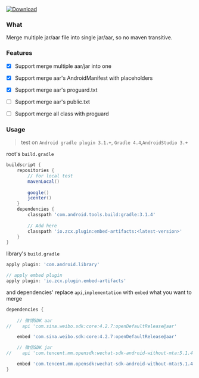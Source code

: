 [ ![Download](https://api.bintray.com/packages/act262/maven/embed-artifacts/images/download.svg) ](https://bintray.com/act262/maven/embed-artifacts/_latestVersion)

### What

Merge multiple jar/aar file into single jar/aar, so no maven transitive.


### Features
- [x] Support merge multiple aar/jar into one
- [x] Support merge aar's  AndroidManifest with placeholders
- [x] Support merge aar's proguard.txt
- [ ] Support merge aar's public.txt
- [ ] Support merge all class with proguard


### Usage

> test on `Android gradle plugin 3.1.+`, `Gradle 4.4`,`AndroidStudio 3.+`

root's `build.gradle`
```groovy
buildscript {
    repositories {
        // for local test 
        mavenLocal()
        
        google()
        jcenter()
    }
    dependencies {
        classpath 'com.android.tools.build:gradle:3.1.4'
      
        // Add here
        classpath 'io.zcx.plugin:embed-artifacts:<latest-version>'
    }
}

```

library's `build.gradle`

```groovy
apply plugin: 'com.android.library'

// apply embed plugin
apply plugin: 'io.zcx.plugin.embed-artifacts'
```

and dependencies' replace `api`,`implementation` with `embed`  what you want to merge 
```groovy
dependencies {
  
    // 微博SDK aar
//    api 'com.sina.weibo.sdk:core:4.2.7:openDefaultRelease@aar'

    embed 'com.sina.weibo.sdk:core:4.2.7:openDefaultRelease@aar'

    // 微信SDK jar
//    api 'com.tencent.mm.opensdk:wechat-sdk-android-without-mta:5.1.4'

    embed 'com.tencent.mm.opensdk:wechat-sdk-android-without-mta:5.1.4'
}
```